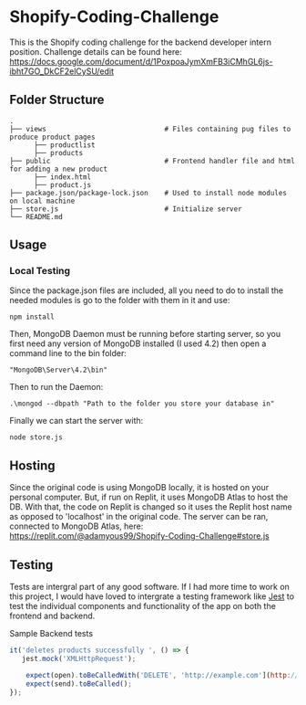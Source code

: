 # Shopify-Coding-Challenge
This is the Shopify coding challenge for the backend developer intern position.
Challenge details can be found here: https://docs.google.com/document/d/1PoxpoaJymXmFB3iCMhGL6js-ibht7GO_DkCF2elCySU/edit

## Folder Structure
    .
    ├── views                             # Files containing pug files to produce product pages
          ├── productlist
          ├── products
    ├── public                            # Frontend handler file and html for adding a new product
          ├── index.html
          ├── product.js
    ├── package.json/package-lock.json    # Used to install node modules on local machine
    ├── store.js                          # Initialize server
    └── README.md

## Usage
### Local Testing
Since the package.json files are included, all you need to do to install the needed modules is go to the folder with them in it and use:
```
npm install
```
Then, MongoDB Daemon must be running before starting server, so you first need any version of MongoDB installed (I used 4.2) then open a command line to the bin folder:
```
"MongoDB\Server\4.2\bin"
```
Then to run the Daemon:
```
.\mongod --dbpath "Path to the folder you store your database in"
```
Finally we can start the server with:
```
node store.js
```
## Hosting
Since the original code is using MongoDB locally, it is hosted on your personal computer. But, if run on Replit, it uses MongoDB Atlas to host the DB.
With that, the code on Replit is changed so it uses the Replit host name as opposed to 'localhost' in the original code. The server can be ran, connected to MongoDB Atlas, here: https://replit.com/@adamyous99/Shopify-Coding-Challenge#store.js

## Testing 
Tests are intergral part of any good software. If I had more time to work on this project, I would have loved to intergrate a testing framework like [Jest](https://jestjs.io/) to test the individual components and functionality of the app on both the frontend and backend.

Sample Backend tests
```javascript
it('deletes products successfully ', () => {
   jest.mock('XMLHttpRequest');

    expect(open).toBeCalledWith('DELETE', 'http://example.com'](http://localhost:3000/products/${id}`, true);
    expect(send).toBeCalled();
});

```
